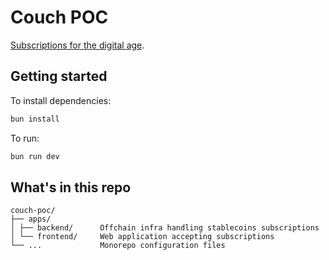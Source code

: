 # Couch POC

[Subscriptions for the digital age](https://pay.couchlabs.xyz/).

## Getting started

To install dependencies:

```bash
bun install
```

To run:

```bash
bun run dev
```

## What's in this repo

```
couch-poc/
├── apps/
│ ├── backend/      Offchain infra handling stablecoins subscriptions
│ └── frontend/     Web application accepting subscriptions
└── ...             Monorepo configuration files
```
